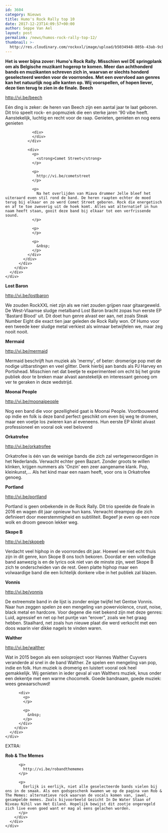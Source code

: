 ```yaml
---
id: 3604
category: Nieuws
title: Humo's Rock Rally top 10
date: 2017-12-23T14:09:57+00:00
author: Seppe Van Ael
layout: post
permalink: /news/humos-rock-rally-top-12/
thumbnail: >-
  http://res.cloudinary.com/rockxxl/image/upload/b5034948-805b-43ab-9cbb-81ffa12b9494.png
---
```

**Het is weer bijna zover: Humo's Rock Rally. Misschien wel DE springplank om als Belgische muzikant hogerop te komen. Meer dan achthonderd bands en muzikanten schreven zich in, waarvan er slechts honderd geselecteerd werden voor de voorrondes. Met een overvloed aan genres kan het natuurlijk nog alle kanten op. Wij voorspellen, of hopen liever, deze tien terug te zien in de finale.**
**Beech**

http://vi.be/beech

<div class="_ua2">
  <div class="_4tdv">
    <div class="_5wd4 _1nc7">
      <div class="_h8t">
        <div class="_5wd9 direction_ltr">
          <div class="_5wde _n4o">
            <div class="_5w1r _3_om _5wdf">
              <div class="_4gx_">
                <div class="_d97">
                  <span class="_5yl5">Eén ding is zeker: de heren van Beech zijn een aantal jaar te laat geboren. Dit trio speelt rock- en popmuziek die een sterke jaren '90 vibe heeft. Aanstekelijk, luchtig en recht voor de raap. Genieten, genieten en nog eens genieten</span>
                </div>
                
                <div>
                </div>
              </div>
              
              <div>
                <p>
                  <strong>Comet Street</strong>
                </p>
                
                <p>
                  http://vi.be/cometstreet
                </p>
                
                <p>
                  Na het overlijden van Miava drummer Jelle bleef het uiteraard even stil rond de band. De heren raapten echter de moed terug bij elkaar en zo werd Comet Street geboren. Rock die energetisch en af te toe zweverig uit de hoek komt. Alles wat alternatief in hun naam heeft staan, gooit deze band bij elkaar tot een verfrissende sound.
                </p>
                
                <p>
                </p>
                
                <p>
                  &nbsp;
                </p>
              </div>
            </div>
          </div>
        </div>
      </div>
    </div>
  </div>
</div>

**Lost Baron**

http://vi.be/lostbaron

We zouden RockXXL niet zijn als we niet zouden grijpen naar gitaargeweld. De West-Vlaamse sludge metalband Lost Baron bracht zopas hun eerste EP 'Bastard Blood' uit. Dit doet hun genre alvast eer aan, net zoals Steak Number Eight die exact tien jaar geleden de Rock Rally won. Of Humo voor een tweede keer sludge metal verkiest als winnaar betwijfelen we, maar zeg nooit nooit.



**Mermaid**

http://vi.be/mermaid

Mermaid beschrijft hun muziek als 'mermy', of beter: dromerige pop met de nodige uitbarstingen en veel glitter. Denk hierbij aan bands als PJ Harvey en Portishead. Misschien net dat beetje te experimenteel om echt bij het grote publiek door te breken maar alvast aanstekelijk en interessant genoeg om ver te geraken in deze wedstrijd.



**Moonai People**

http://vi.be/moonaipeople

Nog een band die voor gezelligheid gaat is Moonai People. Voortbouwend op indie en folk is deze band perfect geschikt om even bij weg te dromen, maar een voetje los zwieren kan al eveneens. Hun eerste EP klinkt alvast professioneel en vooral ook veel belovend



**Orkatrofee**

http://vi.be/orkatrofee

Orkatrofee is één van de weinige bands die zich zal vertegenwoordigen in het Nederlands. Verwacht echter geen Bazart. Zonder groots te willen klinken, krijgen nummers als 'Onzin' een zeer aangename klank. Pop, kleinkunst,&#8230; Als het kind maar een naam heeft, voor ons is Orkatrofee genoeg.



**Portland**

http://vi.be/portland

Portland is geen onbekende in de Rock Rally. Dit trio speelde de finale in 2016 en wagen dit jaar opnieuw hun kans. Verwacht dreampop die zich definieert door meerstemmigheid en subtiliteit. Begeef je even op een roze wolk en droom gewoon lekker weg.



**Skope B**

http://vi.be/skopeb

Verdacht veel hiphop in de voorrondes dit jaar. Hoewel we niet echt thuis zijn in dit genre, kon Skope B ons toch bekoren. Doordat er een volledige band aanwezig is en de lyrics ook niet van de minste zijn, weet Skope B zich te onderscheiden van de rest. Geen platte hiphop maar een volwaardige band die een lichtelijk donkere vibe in het publiek zal blazen.



**Vonnis**

http://vi.be/vonnis

De extreemste band in de lijst is zonder enige twijfel het Gentse Vonnis. Naar hun zeggen spelen ze een mengeling van powerviolence, crust, noise, black metal en hardcore. Voor degene die niet bekend zijn met deze genres: Luid, agressief en net op het puntje van &#8220;erover&#8221;, zoals we het graag hebben. Staalhard, net zoals hun nieuwe plaat die werd verkocht met een doos waarin vier dikke nagels te vinden waren.



**Walther**

http://vi.be/walther

<div class="_h8t">
  <div class="_5wd9 direction_ltr">
    <div class="_5wde _n4o">
      <div class="_5w1r _3_om _5wdf">
        <div class="_4gx_">
          <div class="_d97">
            <span class="_5yl5">Wat in 2015 begon als een soloproject voor Hannes Walther Cuyvers veranderde al snel in de band Walther. Ze spelen een mengeling van pop, indie en folk. Hun muziek is dromerig en luistert vooral ook heel gemakkelijk. Wij genieten in ieder geval al van Walthers muziek, knus onder een dekentje met een warme chocomelk. Goede bandnaam, goede muziek: wees gewaarschuwd! </span>
          </div>
          
          <div>
            <p>
            </p>
            
            <p>
              &nbsp;
            </p>
          </div>
        </div>
      </div>
    </div>
  </div>
</div>

<div>
  EXTRA:
</div>

<div class="_h8t">
  <div class="_5wd9 direction_ltr">
    <div class="_5wde _n4o">
      <div class="_5w1r _3_om _5wdf">
        <div class="_4gx_">
          <p>
            <strong>Rob & The Meme</strong><strong>s</strong>
          </p>
          
          <p>
            http://vi.be/robandthememes
          </p>
          
          <p>
            Eerlijk is eerlijk, niet alle geselecteerde bands vielen bij ons in de smaak. Als een godsgeschenk kwamen we op de pagina van Rob & The Memes: alternatieve rock waarvan de vocals komen van, jawel, gesampelde memes. Zoals bijvoorbeeld Gezicht In De Water Staan of Niveau Nihil van Het Eiland. Hopelijk bewijst dit zootje ongeregeld zich live even goed want er mag al eens gelachen worden.
          </p>
        </div>
      </div>
    </div>
  </div>
</div>